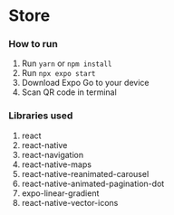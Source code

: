 # Store

### How to run
1. Run `yarn` or `npm install`
2. Run `npx expo start`
3. Download Expo Go to your device
4. Scan QR code in terminal

### Libraries used
1. react
2. react-native
3. react-navigation
4. react-native-maps
5. react-native-reanimated-carousel
6. react-native-animated-pagination-dot
7. expo-linear-gradient
8. react-native-vector-icons
